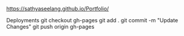 https://sathyaseelang.github.io/Portfolio/

Deployments
git checkout gh-pages
git add .
git commit -m "Update Changes"
git push origin gh-pages
